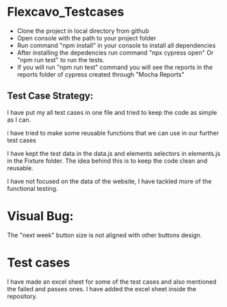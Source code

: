 # Flexcavo_Testcases

* Clone the project in local directory from github
* Open console with the path to your project folder
* Run command "npm install" in your console to install all dependencies
* After installing the depedencies run command "npx cypress open" Or "npm run test" to run the tests.
* If you will run "npm run test" command you will see the reports in the reports folder of cypress created through "Mocha Reports"

## Test Case Strategy: 

I have put my all test cases in one file and tried to keep the code as simple as I can. 

i have tried to make some reusable functions that we can use in our further test cases

I have kept the test data in the data.js and elements selectors in  elements.js in the Fixture folder. The idea behind this is to keep the code clean and reusable. 

I have not focused on the data of the website, I have tackled more of the functional testing. 

# Visual Bug: 

The "next week" button size is not aligned with other buttons design.

# Test cases

I have made an excel sheet for some of the test cases and also mentioned the failed and passes ones. I have added the excel sheet inside the repository. 


